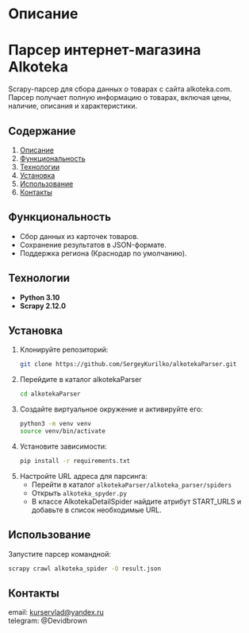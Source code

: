 # Описание
# Парсер интернет-магазина Alkoteka
Scrapy-парсер для сбора данных о товарах с сайта alkoteka.com. Парсер получает полную информацию о товарах, включая цены, наличие, описания и характеристики.

## Содержание

1. [Описание](#Описание)
2. [Функциональность](#функциональность)
3. [Технологии](#технологии)
4. [Установка](#установка)
5. [Использование](#использование)
6. [Контакты](#контакты)

## Функциональность
  - Сбор данных из карточек товаров.
  - Сохранение результатов в JSON-формате.
  - Поддержка региона (Краснодар по умолчанию).

## Технологии
  - **Python 3.10**
  - **Scrapy 2.12.0**

## Установка
1. Клонируйте репозиторий:
   ```bash
   git clone https://github.com/SergeyKurilko/alkotekaParser.git
   ```
2. Перейдите в каталог alkotekaParser
   ```bash
   cd alkotekaParser
   ```
3. Создайте виртуальное окружение и активируйте его:
   ```bash
   python3 -m venv venv
   source venv/bin/activate 
   ```
4. Установите зависимости:
   ```bash
   pip install -r requirements.txt
   ```
5. Настройте URL адреса для парсинга:
   - Перейти в каталог `alkotekaParser/alkoteka_parser/spiders`
   - Открыть `alkoteka_spyder.py`
   - В классе AlkotekaDetailSpider найдите атрибут START_URLS и добавьте в список необходимые URL.

## Использование
Запустите парсер командной:
   ```bash
   scrapy crawl alkoteka_spider -O result.json
   ```

## Контакты
email: kurservlad@yandex.ru  
telegram: @Devidbrown
